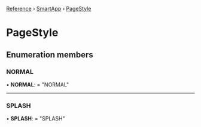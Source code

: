 [Reference](../README.md) › [SmartApp](../classes/_smart_app_d_.smartapp.md) ›  [PageStyle](_pages_page_d_.pagestyle.md)
# PageStyle
## Enumeration members
###  NORMAL

• **NORMAL**: = "NORMAL"

___

###  SPLASH

• **SPLASH**: = "SPLASH"

